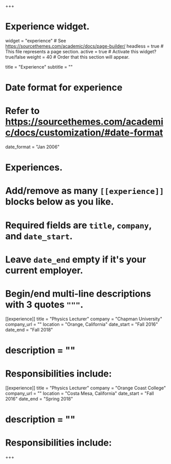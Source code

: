 +++
# Experience widget.
widget = "experience"  # See https://sourcethemes.com/academic/docs/page-builder/
headless = true  # This file represents a page section.
active = true  # Activate this widget? true/false
weight = 40  # Order that this section will appear.

title = "Experience"
subtitle = ""

# Date format for experience
#   Refer to https://sourcethemes.com/academic/docs/customization/#date-format
date_format = "Jan 2006"

# Experiences.
#   Add/remove as many `[[experience]]` blocks below as you like.
#   Required fields are `title`, `company`, and `date_start`.
#   Leave `date_end` empty if it's your current employer.
#   Begin/end multi-line descriptions with 3 quotes `"""`.
[[experience]]
  title = "Physics Lecturer"
  company = "Chapman University"
  company_url = ""
  location = "Orange, California"
  date_start = "Fall 2016"
  date_end = "Fall 2018"
  # description = ""
  # Responsibilities include:

[[experience]]
  title = "Physics Lecturer"
  company = "Orange Coast College"
  company_url = ""
  location = "Costa Mesa, California"
  date_start = "Fall 2016"
  date_end = "Spring 2018"
  # description = ""
  # Responsibilities include:
  

+++
